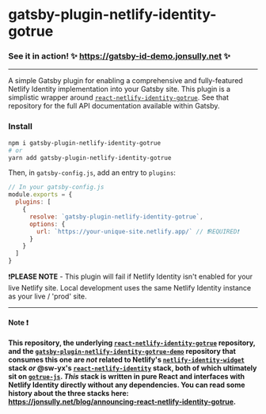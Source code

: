 # gatsby-plugin-netlify-identity-gotrue

### See it in action! ✨ https://gatsby-id-demo.jonsully.net ✨

---

A simple Gatsby plugin for enabling a comprehensive and fully-featured Netlify Identity implementation into your Gatsby site. This plugin is a simplistic wrapper around [`react-netlify-identity-gotrue`][2]. See that repository for the full API documentation available within Gatsby.

### Install

```sh
npm i gatsby-plugin-netlify-identity-gotrue
# or
yarn add gatsby-plugin-netlify-identity-gotrue
```

Then, in `gatsby-config.js`, add an entry to `plugins`:

```js
// In your gatsby-config.js
module.exports = {
  plugins: [
    {
      resolve: `gatsby-plugin-netlify-identity-gotrue`,
      options: {
        url: `https://your-unique-site.netlify.app/` // ❗REQUIRED❗
      }
    }
  ]
}
```

❗**PLEASE NOTE** - This plugin will fail if Netlify Identity isn't enabled for your live Netlify site. Local development uses the same Netlify Identity instance as your live / 'prod' site.


---

#### Note ❗

**This repository, the underlying [`react-netlify-identity-gotrue`][2] repository, and the  [`gatsby-plugin-netlify-identity-gotrue-demo`][6] repository that consumes this one are _not_ related to Netlify's [`netlify-identity-widget`][3] stack _or_ @sw-yx's [`react-netlify-identity`][4] stack, both of which ultimately sit on [`gotrue-js`][5]. *This* stack is written in pure React and interfaces with Netlify Identity directly without any dependencies. You can read some history about the three stacks here: https://jonsully.net/blog/announcing-react-netlify-identity-gotrue.**

[2]:https://github.com/jon-sully/react-netlify-identity-gotrue
[3]:https://github.com/netlify/netlify-identity-widget
[4]:https://github.com/netlify-labs/react-netlify-identity
[5]:https://github.com/netlify/gotrue-js
[1]: https://github.com/jon-sully/gatsby-plugin-netlify-identity-gotrue
[6]: https://github.com/jon-sully/gatsby-plugin-netlify-identity-gotrue-demo